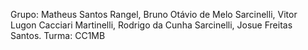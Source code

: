 Grupo: Matheus Santos Rangel, Bruno Otávio de Melo Sarcinelli, Vitor Lugon Cacciari Martinelli, Rodrigo da Cunha Sarcinelli, Josue Freitas Santos.
Turma: CC1MB
